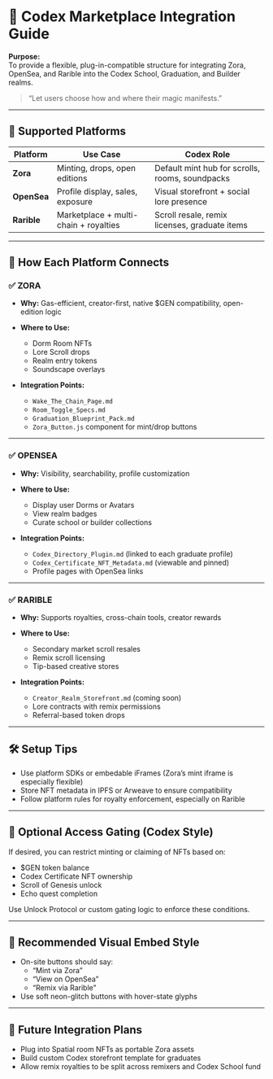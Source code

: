 # 🛒 Codex Marketplace Integration Guide

**Purpose:**  
To provide a flexible, plug-in-compatible structure for integrating Zora, OpenSea, and Rarible into the Codex School, Graduation, and Builder realms.

> “Let users choose how and where their magic manifests.”

---

## 🧩 Supported Platforms

| Platform | Use Case | Codex Role |
|----------|----------|-------------|
| **Zora** | Minting, drops, open editions | Default mint hub for scrolls, rooms, soundpacks |
| **OpenSea** | Profile display, sales, exposure | Visual storefront + social lore presence |
| **Rarible** | Marketplace + multi-chain + royalties | Scroll resale, remix licenses, graduate items |

---

## 🔧 How Each Platform Connects

### ✅ ZORA
- **Why:** Gas-efficient, creator-first, native $GEN compatibility, open-edition logic
- **Where to Use:**
  - Dorm Room NFTs
  - Lore Scroll drops
  - Realm entry tokens
  - Soundscape overlays

- **Integration Points:**
  - `Wake_The_Chain_Page.md`
  - `Room_Toggle_Specs.md`
  - `Graduation_Blueprint_Pack.md`
  - `Zora_Button.js` component for mint/drop buttons

---

### ✅ OPENSEA
- **Why:** Visibility, searchability, profile customization
- **Where to Use:**
  - Display user Dorms or Avatars
  - View realm badges
  - Curate school or builder collections

- **Integration Points:**
  - `Codex_Directory_Plugin.md` (linked to each graduate profile)
  - `Codex_Certificate_NFT_Metadata.md` (viewable and pinned)
  - Profile pages with OpenSea links

---

### ✅ RARIBLE
- **Why:** Supports royalties, cross-chain tools, creator rewards
- **Where to Use:**
  - Secondary market scroll resales
  - Remix scroll licensing
  - Tip-based creative stores

- **Integration Points:**
  - `Creator_Realm_Storefront.md` (coming soon)
  - Lore contracts with remix permissions
  - Referral-based token drops

---

## 🛠 Setup Tips

- Use platform SDKs or embedable iFrames (Zora’s mint iframe is especially flexible)
- Store NFT metadata in IPFS or Arweave to ensure compatibility
- Follow platform rules for royalty enforcement, especially on Rarible

---

## 🔐 Optional Access Gating (Codex Style)

If desired, you can restrict minting or claiming of NFTs based on:
- $GEN token balance
- Codex Certificate NFT ownership
- Scroll of Genesis unlock
- Echo quest completion

Use Unlock Protocol or custom gating logic to enforce these conditions.

---

## 💠 Recommended Visual Embed Style

- On-site buttons should say:
  - “Mint via Zora”
  - “View on OpenSea”
  - “Remix via Rarible”
- Use soft neon-glitch buttons with hover-state glyphs

---

## 🔮 Future Integration Plans

- Plug into Spatial room NFTs as portable Zora assets
- Build custom Codex storefront template for graduates
- Allow remix royalties to be split across remixers and Codex School fund

